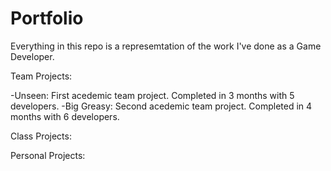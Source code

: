 # Portfolio
Everything in this repo is a represemtation of the work I've done as a Game Developer.

Team Projects:

-Unseen: First acedemic team project. Completed in 3 months with 5 developers.
-Big Greasy: Second acedemic team project. Completed in 4 months with 6 developers.

Class Projects:

Personal Projects:
